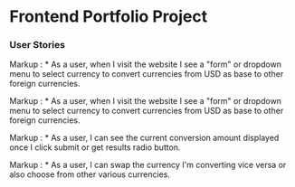 # Frontend Portfolio Project

### User Stories

Markup : * As a user, when I visit the website I see a "form" or dropdown menu to select currency to convert currencies from USD as base to other foreign currencies.

Markup : * As a user, when I visit the website I see a "form" or dropdown menu to select currency to convert currencies from USD as base to other foreign currencies.

Markup : * As a user, I can see the current conversion amount displayed once I click submit or get results radio button.

Markup : * As a user, I can swap the currency I'm converting vice versa or also choose from other various currencies.
